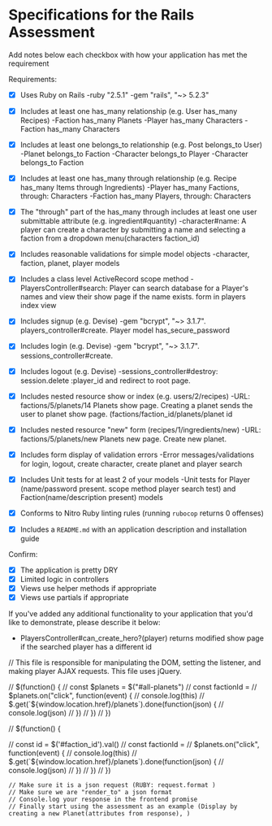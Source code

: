 # Specifications for the Rails Assessment

Add notes below each checkbox with how your application has met the requirement

Requirements:
- [x] Uses Ruby on Rails
    -ruby "2.5.1"
    -gem "rails", "~> 5.2.3"

- [x] Includes at least one has_many relationship (e.g. User has_many Recipes)
    -Faction has_many Planets
    -Player has_many Characters
    -Faction has_many Characters

- [x] Includes at least one belongs_to relationship (e.g. Post belongs_to User)
    -Planet belongs_to Faction
    -Character belongs_to Player
    -Character belongs_to Faction

- [x] Includes at least one has_many through relationship (e.g. Recipe has_many Items through Ingredients)
    -Player has_many Factions, through: Characters
    -Faction has_many Players, through: Characters

- [x] The "through" part of the has_many through includes at least one user submittable attribute (e.g. ingredient#quantity)
    -character#name: A player can create a character by submitting a name and selecting a faction from a dropdown menu(characters faction_id)

- [x] Includes reasonable validations for simple model objects
    -character, faction, planet, player models

- [x] Includes a class level ActiveRecord scope method
    -PlayersController#search: Player can search database for a Player's names and view their show page if the name exists. form in players index view

- [x] Includes signup (e.g. Devise)
    -gem "bcrypt", "~> 3.1.7". players_controller#create. Player model has_secure_password

- [x] Includes login (e.g. Devise)
    -gem "bcrypt", "~> 3.1.7". sessions_controller#create.

- [x] Includes logout (e.g. Devise)
    -sessions_controller#destroy: session.delete :player_id and redirect to root page.

- [x] Includes nested resource show or index (e.g. users/2/recipes)
    -URL: factions/5/planets/14 Planets show page. Creating a planet sends the user to planet show page. (factions/faction_id/planets/planet id

- [x] Includes nested resource "new" form (recipes/1/ingredients/new)
    -URL: factions/5/planets/new Planets new page. Create new planet.

- [x] Includes form display of validation errors
    -Error messages/validations for login, logout, create character, create planet and player search

- [x] Includes Unit tests for at least 2 of your models
    -Unit tests for Player (name/password present. scope method player search test) and Faction(name/description present) models

- [x] Conforms to Nitro Ruby linting rules (running `rubocop` returns 0 offenses)

- [x] Includes a `README.md` with an application description and installation guide

Confirm:
- [x] The application is pretty DRY
- [x] Limited logic in controllers
- [x] Views use helper methods if appropriate
- [x] Views use partials if appropriate

If you've added any additional functionality to your application that you'd like to demonstrate, please describe it below:

- PlayersController#can_create_hero?(player) returns modified show page if the searched player has a different id

// This file is responsible for manipulating the DOM, setting the listener, and making player AJAX requests. This file uses jQuery.

// $(function() {
//   const $planets = $("#all-planets")
//   const factionId =
//   $planets.on("click", function(event) {
//     console.log(this)
//     $.get(`${window.location.href}/planets`).done(function(json) {
//      console.log(json)
//     })
//   })
// })

// $(function() {

//   const id = $('#faction_id').val()
//   const factionId =
//   $planets.on("click", function(event) {
//     console.log(this)
//     $.get(`${window.location.href}/planets`).done(function(json) {
//      console.log(json)
//     })
//   })
// })

    // Make sure it is a json request (RUBY: request.format )
    // Make sure we are "render_to" a json format
    // Console.log your response in the frontend promise
    // Finally start using the assessment as an example (Display by creating a new Planet(attributes from response), )
